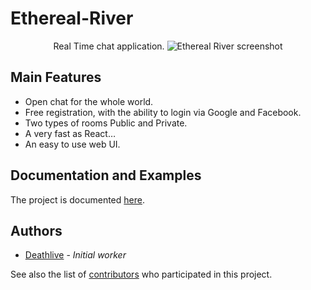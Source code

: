 # Ethereal-River

<p align="center">
  Real Time chat application.
  <img src="https://funkyimg.com/i/2Y9Yg.png" alt="Ethereal River screenshot">
</p>

## Main Features

* Open chat for the whole world.
* Free registration, with the ability to login via Google and Facebook.
* Two types of rooms Public and Private.
* A very fast as React…
* An easy to use web UI.

## Documentation and Examples

The project is documented [here](https://github.com/Deathlive/EtherealRiver/wiki/1.-Introduction).

## Authors

* [Deathlive](https://github.com/Deathlive) - *Initial worker*

See also the list of [contributors](https://github.com/Deathlive/EtherealRiver/graphs/contributors) who participated in this project.
